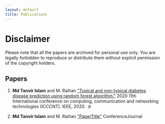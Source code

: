 ```yaml
---
layout: default
title: Publications
---
```


# Disclaimer
Please note that all the papers are archived for personal use only. You are legally forbidden to reproduce or distribute them without explicit permission of the copyright holders.


## Papers
1. <strong>Md Tanvir Islam</strong> and M. Raihan <a href="https://ieeexplore.ieee.org/abstract/document/9225430" target="_blank">"Typical and non-typical diabetes disease prediction using random forest algorithm."</a> 2020 11th International conference on computing, communication and networking technologies (ICCCNT). IEEE, 2020.
   <a href="/assets/papers/TOPIK.pdf" target="_blank"><img src="https://upload.wikimedia.org/wikipedia/commons/8/87/PDF_file_icon.svg" alt="PDF" class="pdf-icon"></a>
   
2. <strong>Md Tanvir Islam</strong> and M. Raihan <a href="https://ieeexplore.ieee.org/abstract/document/9225430" target="_blank">"PaperTitle"</a> ConferenceJournal
   <a href="PDFurlLINK" target="_blank"><img src="https://www.pngitem.com/pimgs/m/76-763441_icon-pdf-circle-png-transparent-png.png" class="pdf-icon"></a>



<!-- Add more publications as needed -->

<style>
  .pdf-icon {
    width: 16px;
    height: 16px;
    vertical-align: middle;
    margin-left: 5px;
  }
</style>
